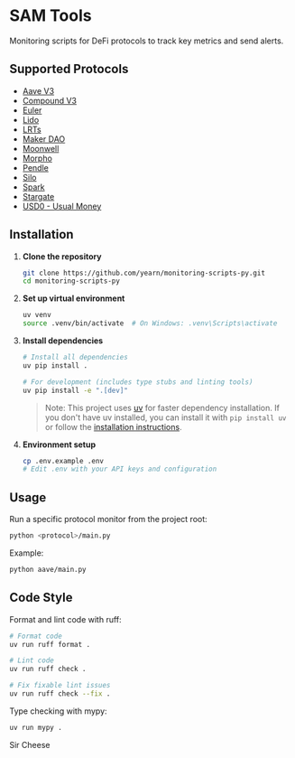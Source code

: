 # SAM Tools

Monitoring scripts for DeFi protocols to track key metrics and send alerts.

## Supported Protocols

- [Aave V3](./aave/README.md)
- [Compound V3](./compound/README.md)
- [Euler](./euler/README.md)
- [Lido](./lido/README.md)
- [LRTs](./lrt-pegs/README.md)
- [Maker DAO](./maker/README.md)
- [Moonwell](./moonwell/README.md)
- [Morpho](./morpho/README.md)
- [Pendle](./pendle/README.md)
- [Silo](./silo/README.md)
- [Spark](./spark/README.md)
- [Stargate](./stargate/README.md)
- [USD0 - Usual Money](./usd0/README.md)

## Installation

1. **Clone the repository**
   ```bash
   git clone https://github.com/yearn/monitoring-scripts-py.git
   cd monitoring-scripts-py
   ```

2. **Set up virtual environment**
   ```bash
   uv venv
   source .venv/bin/activate  # On Windows: .venv\Scripts\activate
   ```

3. **Install dependencies**
   ```bash
   # Install all dependencies
   uv pip install .

   # For development (includes type stubs and linting tools)
   uv pip install -e ".[dev]"
   ```

   > Note: This project uses [uv](https://github.com/astral-sh/uv) for faster dependency installation. If you don't have uv installed, you can install it with `pip install uv` or follow the [installation instructions](https://github.com/astral-sh/uv#installation).

4. **Environment setup**
   ```bash
   cp .env.example .env
   # Edit .env with your API keys and configuration
   ```

## Usage

Run a specific protocol monitor from the project root:
```bash
python <protocol>/main.py
```

Example:
```bash
python aave/main.py
```

## Code Style

Format and lint code with ruff:
```bash
# Format code
uv run ruff format .

# Lint code
uv run ruff check .

# Fix fixable lint issues
uv run ruff check --fix .
```

Type checking with mypy:
```bash
uv run mypy .
```

Sir
Cheese